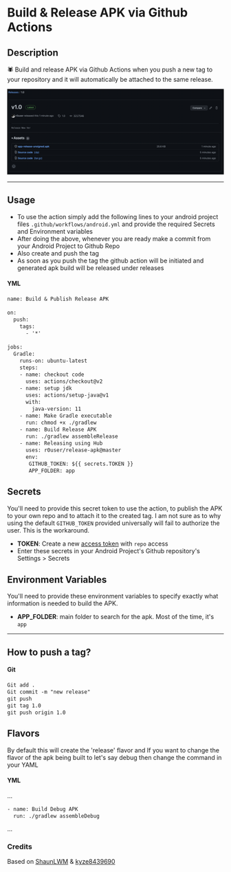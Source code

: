 # Build & Release APK via Github Actions


## Description
🕷 Build and release APK via Github Actions when you push a new tag to your repository and it will automatically be attached to the same release.


![screenshot](./screenshots/ApkRelease.png)

---

## Usage
- To use the action simply add the following lines to your android project files `.github/workflows/android.yml` and provide the required Secrets and Environment variables
- After doing the above, whenever you are ready make a commit from your Android Project to Github Repo
- Also create and push the tag
- As soon as you push the tag the github action will be initiated and generated apk build will be released under releases

#### YML
```
name: Build & Publish Release APK

on:
  push:
    tags:
      - '*'

jobs:
  Gradle:
    runs-on: ubuntu-latest
    steps:
    - name: checkout code
      uses: actions/checkout@v2
    - name: setup jdk
      uses: actions/setup-java@v1
      with:
        java-version: 11
    - name: Make Gradle executable
      run: chmod +x ./gradlew
    - name: Build Release APK
      run: ./gradlew assembleRelease
    - name: Releasing using Hub
      uses: r0user/release-apk@master
      env:
       GITHUB_TOKEN: ${{ secrets.TOKEN }}
       APP_FOLDER: app
```

## Secrets
You'll need to provide this secret token to use the action, to publish the APK to your own repo and to attach it to the created tag.
I am not sure as to why using the default `GITHUB_TOKEN` provided universally will fail to authorize the user. This is the workaround. 

* **TOKEN**: Create a new [access token](https://github.com/settings/tokens) with `repo` access
* Enter these secrets in your Android Project's Github repository's Settings > Secrets


## Environment Variables
You'll need to provide these environment variables to specify exactly what information is needed to build the APK.
* **APP_FOLDER**: main folder to search for the apk. Most of the time, it's `app`

---

## How to push a tag?

#### Git

```
Git add .
Git commit -m "new release"
git push
git tag 1.0
git push origin 1.0
```

## Flavors
By default this will create the 'release' flavor and If you want to change the flavor of the apk being built to let's say debug then change the command in your YAML

#### YML
...

    - name: Build Debug APK
      run: ./gradlew assembleDebug
      
...

### Credits
Based on [ShaunLWM](https://github.com/ShaunLWM/action-release-debugapk) & [kyze8439690](https://github.com/kyze8439690/action-release-releaseapk)

